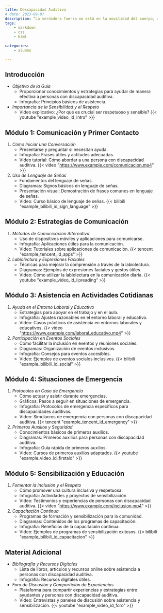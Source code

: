 ```yaml
---
title: Descapacidad Auditiva 
# date: 2023-09-07
description: “La verdadera fuerza no está en la movilidad del cuerpo, sino en la resiliencia y la determinación del espíritu. La discapacidad motora no define el alcance de los sueños ni la capacidad de superar desafíos y dejar una huella en el mundo.”
tags: 
    - markdown
    - css
    - html
    
categories:
    - alumno
    
---
```


## Introducción
- *Objetivo de la Guía*
  - Proporcionar conocimientos y estrategias para ayudar de manera efectiva a personas con discapacidad auditiva.
  - Infografía: Principios básicos de asistencia.
- *Importancia de la Sensibilidad y el Respeto*
  - Video explicativo: ¿Por qué es crucial ser respetuoso y sensible?
  {{< youtube "example_video_id_intro" >}}

## Módulo 1: Comunicación y Primer Contacto
1. *Cómo Iniciar una Conversación*
   - Presentarse y preguntar si necesitan ayuda.
   - Infografía: Frases útiles y actitudes adecuadas.
   - Video tutorial: Cómo abordar a una persona con discapacidad auditiva.
   {{< video "https://www.example.com/comunicacion.mp4" >}}
2. *Uso de Lenguaje de Señas*
   - Fundamentos del lenguaje de señas.
   - Diagramas: Signos básicos en lenguaje de señas.
   - Presentación visual: Demostración de frases comunes en lenguaje de señas.
   - Video: Curso básico de lenguaje de señas.
   {{< bilibili "example_bilibili_id_sign_language" >}}

## Módulo 2: Estrategias de Comunicación
1. *Métodos de Comunicación Alternativa*
   - Uso de dispositivos móviles y aplicaciones para comunicarse.
   - Infografía: Aplicaciones útiles para la comunicación.
   - Video: Tutoriales sobre aplicaciones de comunicación.
   {{< tencent "example_tencent_id_apps" >}}
2. *Labiolectura y Expresiones Faciales*
   - Técnicas para mejorar la comprensión a través de la labiolectura.
   - Diagramas: Ejemplos de expresiones faciales y gestos útiles.
   - Video: Cómo utilizar la labiolectura en la comunicación diaria.
   {{< youtube "example_video_id_lipreading" >}}

## Módulo 3: Asistencia en Actividades Cotidianas
1. *Ayuda en el Entorno Laboral y Educativo*
   - Estrategias para apoyar en el trabajo y en el aula.
   - Infografía: Ajustes razonables en el entorno laboral y educativo.
   - Video: Casos prácticos de asistencia en entornos laborales y educativos.
   {{< video "https://www.example.com/laboral_educativo.mp4" >}}
2. *Participación en Eventos Sociales*
   - Cómo facilitar la inclusión en eventos y reuniones sociales.
   - Diagramas: Organización de eventos inclusivos.
   - Infografía: Consejos para eventos accesibles.
   - Video: Ejemplos de eventos sociales inclusivos.
   {{< bilibili "example_bilibili_id_social" >}}

## Módulo 4: Situaciones de Emergencia
1. *Protocolos en Caso de Emergencia*
   - Cómo actuar y asistir durante emergencias.
   - Gráficos: Pasos a seguir en situaciones de emergencia.
   - Infografía: Protocolos de emergencia específicos para discapacidades auditivas.
   - Video: Simulacros de emergencia con personas con discapacidad auditiva.
   {{< tencent "example_tencent_id_emergency" >}}
2. *Primeros Auxilios y Seguridad*
   - Conocimientos básicos de primeros auxilios.
   - Diagramas: Primeros auxilios para personas con discapacidad auditiva.
   - Infografía: Guía rápida de primeros auxilios.
   - Video: Cursos de primeros auxilios adaptados.
   {{< youtube "example_video_id_firstaid" >}}

## Módulo 5: Sensibilización y Educación
1. *Fomentar la Inclusión y el Respeto*
   - Cómo promover una cultura inclusiva y respetuosa.
   - Infografía: Actividades y proyectos de sensibilización.
   - Video: Testimonios y experiencias de personas con discapacidad auditiva.
   {{< video "https://www.example.com/inclusion.mp4" >}}
2. *Capacitación Continua*
   - Programas de formación y sensibilización para la comunidad.
   - Diagramas: Contenidos de los programas de capacitación.
   - Infografía: Beneficios de la capacitación continua.
   - Video: Ejemplos de programas de sensibilización exitosos.
   {{< bilibili "example_bilibili_id_capacitacion" >}}

## Material Adicional
- *Bibliografía y Recursos Digitales*
  - Lista de libros, artículos y recursos online sobre asistencia a personas con discapacidad auditiva.
  - Infografía: Recursos digitales útiles.
- *Foro de Discusión y Compartición de Experiencias*
  - Plataforma para compartir experiencias y estrategias entre ayudantes y personas con discapacidad auditiva.
  - Video: Entrevistas y paneles de discusión sobre asistencia y sensibilización.
  {{< youtube "example_video_id_foro" >}}
  